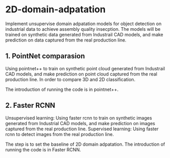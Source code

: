 # 2D-domain-adpatation
Implement unsupervise domain adpatation models for object detection on industrial data to achieve assembly quality insecption. The models will be trained on synthetic data generated from Industrail CAD models, and make prediction on data captured from the real production line. 


## 1. PointNet comparasion
Using pointnet++ to train on synthetic point cloud generated from Industrail CAD models, and make prediction on point cloud captured from the real production line.
In order to compare 3D and 2D classification.  

The introduction of running the code is in pointnet++.

## 2. Faster RCNN
Unsupervised learning: Using faster rcnn to train on synthetic images generated from Industrial CAD models, and make prediction on images captured from the real production line. 
Supervised learning: Using faster rcnn to detect images from the real production line.

The step is to set the baseline of 2D domain adpatation.
The introduction of running the code is in Faster RCNN.



